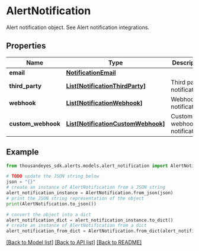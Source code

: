 # AlertNotification

Alert notification object. See Alert notification integrations.

## Properties

Name | Type | Description | Notes
------------ | ------------- | ------------- | -------------
**email** | [**NotificationEmail**](NotificationEmail.md) |  | [optional] 
**third_party** | [**List[NotificationThirdParty]**](NotificationThirdParty.md) | Third party notifications. | [optional] 
**webhook** | [**List[NotificationWebhook]**](NotificationWebhook.md) | Webhook notifications. | [optional] 
**custom_webhook** | [**List[NotificationCustomWebhook]**](NotificationCustomWebhook.md) | Custom webhook notifications. | [optional] 

## Example

```python
from thousandeyes_sdk.alerts.models.alert_notification import AlertNotification

# TODO update the JSON string below
json = "{}"
# create an instance of AlertNotification from a JSON string
alert_notification_instance = AlertNotification.from_json(json)
# print the JSON string representation of the object
print(AlertNotification.to_json())

# convert the object into a dict
alert_notification_dict = alert_notification_instance.to_dict()
# create an instance of AlertNotification from a dict
alert_notification_from_dict = AlertNotification.from_dict(alert_notification_dict)
```
[[Back to Model list]](../README.md#documentation-for-models) [[Back to API list]](../README.md#documentation-for-api-endpoints) [[Back to README]](../README.md)


